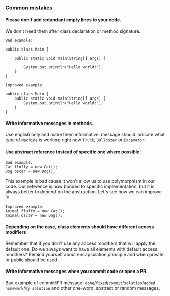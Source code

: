 ### Common mistakes

#### Please don't add redundant empty lines to your code.
We don't need them after class declaration or method signature.
```
Bad example:

public class Main {

    public static void main(String[] args) {
    
        System.out.println("Hello world!");
    }
}
```
```
Improved example:

public class Main {
    public static void main(String[] args) {
        System.out.println("Hello world!");
    }
}
```

#### Write informative messages in methods.
Use english only and make them informative:
message should indicate what type of `Machine` is working right now `Truck`, `Bulldozer` or `Excavator`.

#### Use abstract reference instead of specific one where possible: 
```
Bad example:
Cat fluffy = new Cat();
Dog oscar = new Dog();
```
This example is bad cause it won't allow us to use polymorphism in our code.
Our reference is now bonded to specific implementation, but it is always better to depend on the abstraction.
Let's see how we can improve it:
```
Improved example:
Animal fluffy = new Cat();
Animal oscar = new Dog();
```  
#### Depending on the case, class elements should have different access modifiers
Remember that if you don't use any access modifiers that will apply the default one. Do we always want
to have all elements with default access modifiers? Remind yourself about encapsulation principle and 
when private or public should be used.

#### Write informative messages when you commit code or open a PR.
         
Bad example of commit/PR message: `done`/`fixed`/`commit`/`solution`/`added homework`/`my solution` and other one-word, abstract or random messages. 
